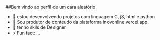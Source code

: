 ##Bem vindo ao perfil de um cara aleatório

- 🔭 estou desenvolvendo projetos com linguagem C, jS, html e python
- 🤖 Sou produtor de conteudo da plataforma inovonline.vercel.app.
- 💬 tenho skils de Designer 
- ⚡ Fun fact: ...

<div>
  <href ="https://beacons.ai/PatrickMoraesCutrim">
    <img heigth ="180m" src="https://github-readme-stats.vercel.app/api?username=PatrickMoraesCutrim&show_icons=true&theme=dark&include_all_commits=true/>
    <img heigth ="180m" src="https://github-readme-stats.vercel.app/api?username=PatrickMoraesCutrim&show_icons=true&theme=dark&include_all_commits=true/>
</div>
